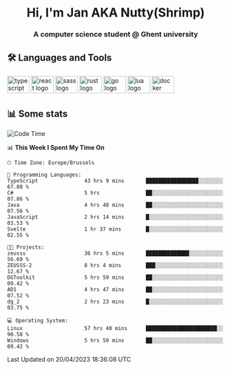 <h1 align="center">Hi, I'm Jan AKA Nutty(Shrimp)</h1>
<h3 align="center">A computer science student @ Ghent university</h3>

<h2 align="left">🛠️ Languages and Tools</h2>

###

<div align="left">
  <img src="https://cdn.jsdelivr.net/gh/devicons/devicon/icons/typescript/typescript-original.svg" height="40" width="52" alt="typescript logo"  />
  <img src="https://cdn.jsdelivr.net/gh/devicons/devicon/icons/react/react-original.svg" height="40" width="52" alt="react logo"  />
  <img src="https://cdn.jsdelivr.net/gh/devicons/devicon/icons/sass/sass-original.svg" height="40" width="52" alt="sass logo"  />
  <img src="https://cdn.jsdelivr.net/gh/devicons/devicon/icons/rust/rust-plain.svg" height="40" width="52" alt="rust logo"  />
  <img src="https://cdn.jsdelivr.net/gh/devicons/devicon/icons/go/go-original.svg" height="40" width="52" alt="go logo"  />
  <img src="https://cdn.jsdelivr.net/gh/devicons/devicon/icons/lua/lua-original.svg" height="40" width="52" alt="lua logo"  />
  <img src="https://cdn.jsdelivr.net/gh/devicons/devicon/icons/docker/docker-original.svg" height="40" width="52" alt="docker logo"  />
</div>

<h2>📊 Some stats</h2>

<!--START_SECTION:waka-->
![Code Time](http://img.shields.io/badge/Code%20Time-3%2C055%20hrs-blue)

📊 **This Week I Spent My Time On** 

```text
🕑︎ Time Zone: Europe/Brussels

💬 Programming Languages: 
TypeScript               43 hrs 9 mins       █████████████████░░░░░░░░   67.80 % 
C#                       5 hrs               ██░░░░░░░░░░░░░░░░░░░░░░░   07.86 % 
Java                     4 hrs 48 mins       ██░░░░░░░░░░░░░░░░░░░░░░░   07.56 % 
JavaScript               2 hrs 14 mins       █░░░░░░░░░░░░░░░░░░░░░░░░   03.53 % 
Svelte                   1 hr 37 mins        █░░░░░░░░░░░░░░░░░░░░░░░░   02.55 % 

🐱‍💻 Projects: 
zeusss                   36 hrs 5 mins       ██████████████░░░░░░░░░░░   56.69 % 
ZEUSSS-2                 8 hrs 4 mins        ███░░░░░░░░░░░░░░░░░░░░░░   12.67 % 
DGToolkit                5 hrs 59 mins       ██░░░░░░░░░░░░░░░░░░░░░░░   09.42 % 
AD1                      4 hrs 47 mins       ██░░░░░░░░░░░░░░░░░░░░░░░   07.52 % 
dg_2                     2 hrs 23 mins       █░░░░░░░░░░░░░░░░░░░░░░░░   03.75 % 

💻 Operating System: 
Linux                    57 hrs 40 mins      ███████████████████████░░   90.58 % 
Windows                  5 hrs 59 mins       ██░░░░░░░░░░░░░░░░░░░░░░░   09.42 % 
```


 Last Updated on 20/04/2023 18:36:08 UTC
<!--END_SECTION:waka-->
